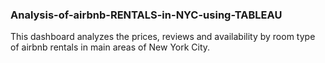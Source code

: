 ### Analysis-of-airbnb-RENTALS-in-NYC-using-TABLEAU
This dashboard analyzes the prices, reviews and availability by room type of airbnb rentals in main areas of New York City.
